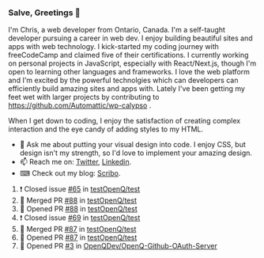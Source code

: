 ### Salve, Greetings 👋

I'm Chris, a web developer from Ontario, Canada. I'm a self-taught developer pursuing a career in web dev. I enjoy building beautiful sites and apps with web technology.
I kick-started my coding journey with freeCodeCamp and claimed five of their certifications.  I currently working on personal projects in JavaScript, especially with React/Next.js, though I'm open to learning other languages and frameworks. I love the web platform and I'm excited by the powerful technolgies which can developers can efficiently build amazing sites and apps with. Lately I've been getting my feet wet with larger projects by contributing to https://github.com/Automattic/wp-calypso .

When I get down to coding, I enjoy the satisfaction of creating complex interaction and the eye candy of adding styles to my HTML. 

- 💬 Ask me about putting your visual design into code. I enjoy CSS, but design isn't my strength, so I'd love to implement your amazing design.
- 📫 Reach me on: [Twitter](https://twitter.com/Christo28120856), [Linkedin](https://www.linkedin.com/in/christopher-stevers-07b9a5204/).
- ⌨ Check out my blog: [Scribo](https://christopherstevers.cf).
<!--
**Christopher-Stevers/Christopher-Stevers** is a ✨ _special_ ✨ repository because its `README.md` (this file) appears on your GitHub profile.

Here are some ideas to get you started:

- 🔭 I’m currently working on ...
- 🌱 I’m currently learning ...
- 👯 I’m looking to collaborate on ...
- 🤔 I’m looking for help with ...
- 😄 Pronouns: ...
- ⚡ Fun fact: ...
-->

<!--START_SECTION:activity-->
1. ❗️ Closed issue [#65](https://github.com/testOpenQ/test/issues/65) in [testOpenQ/test](https://github.com/testOpenQ/test)
2. 🎉 Merged PR [#88](https://github.com/testOpenQ/test/pull/88) in [testOpenQ/test](https://github.com/testOpenQ/test)
3. 💪 Opened PR [#88](https://github.com/testOpenQ/test/pull/88) in [testOpenQ/test](https://github.com/testOpenQ/test)
4. ❗️ Closed issue [#69](https://github.com/testOpenQ/test/issues/69) in [testOpenQ/test](https://github.com/testOpenQ/test)
5. 🎉 Merged PR [#87](https://github.com/testOpenQ/test/pull/87) in [testOpenQ/test](https://github.com/testOpenQ/test)
6. 💪 Opened PR [#87](https://github.com/testOpenQ/test/pull/87) in [testOpenQ/test](https://github.com/testOpenQ/test)
7. 💪 Opened PR [#3](https://github.com/OpenQDev/OpenQ-Github-OAuth-Server/pull/3) in [OpenQDev/OpenQ-Github-OAuth-Server](https://github.com/OpenQDev/OpenQ-Github-OAuth-Server)
<!--END_SECTION:activity-->
